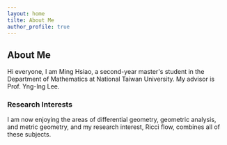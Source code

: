 ```yaml
---
layout: home
tilte: About Me
author_profile: true
---
```

## About Me
Hi everyone, I am Ming Hsiao, a second-year master's student in the Department of Mathematics at National Taiwan University. My advisor is Prof. Yng-Ing Lee. 
### Research Interests
I am now enjoying the areas of differential geometry, geometric analysis, and metric geometry, and my research interest, Ricci flow, combines all of these subjects. 
